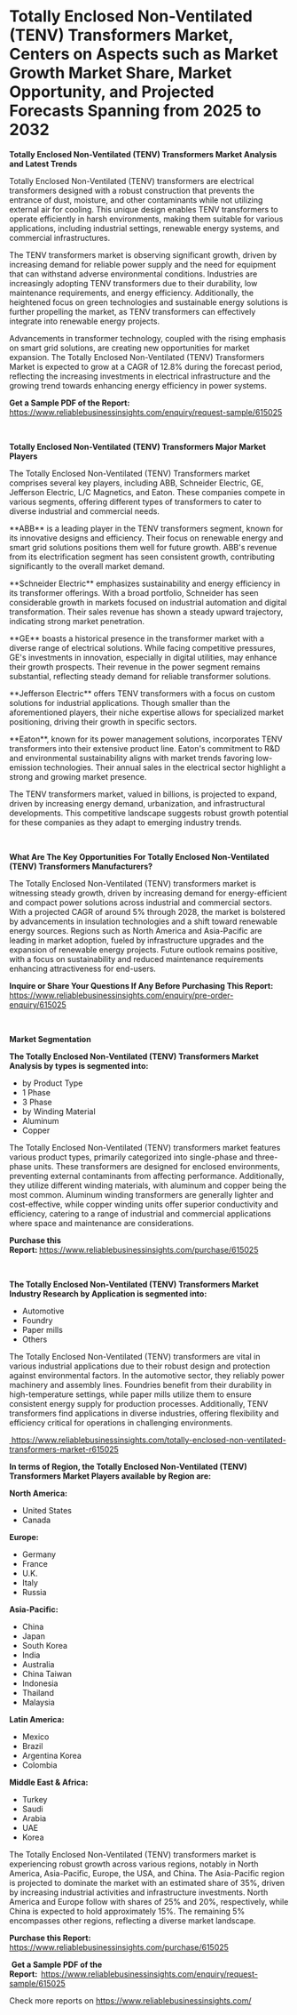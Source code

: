 <p><h1>Totally Enclosed Non-Ventilated (TENV) Transformers Market, Centers on Aspects such as Market Growth Market Share, Market Opportunity, and Projected Forecasts Spanning from 2025 to 2032</h1></p><p><strong>Totally Enclosed Non-Ventilated (TENV) Transformers Market Analysis and Latest Trends</strong></p>
<p><p>Totally Enclosed Non-Ventilated (TENV) transformers are electrical transformers designed with a robust construction that prevents the entrance of dust, moisture, and other contaminants while not utilizing external air for cooling. This unique design enables TENV transformers to operate efficiently in harsh environments, making them suitable for various applications, including industrial settings, renewable energy systems, and commercial infrastructures.</p><p>The TENV transformers market is observing significant growth, driven by increasing demand for reliable power supply and the need for equipment that can withstand adverse environmental conditions. Industries are increasingly adopting TENV transformers due to their durability, low maintenance requirements, and energy efficiency. Additionally, the heightened focus on green technologies and sustainable energy solutions is further propelling the market, as TENV transformers can effectively integrate into renewable energy projects.</p><p>Advancements in transformer technology, coupled with the rising emphasis on smart grid solutions, are creating new opportunities for market expansion. The Totally Enclosed Non-Ventilated (TENV) Transformers Market is expected to grow at a CAGR of 12.8% during the forecast period, reflecting the increasing investments in electrical infrastructure and the growing trend towards enhancing energy efficiency in power systems.</p></p>
<p><strong>Get a Sample PDF of the Report:&nbsp;</strong> <a href="https://www.reliablebusinessinsights.com/enquiry/request-sample/615025?utm_campaign=1789&utm_medium=2&utm_source=Github&utm_content=ia&utm_term=11042025&utm_id=totally-enclosed-non-ventilated-tenv-transformers">https://www.reliablebusinessinsights.com/enquiry/request-sample/615025</a></p>
<p>&nbsp;</p>
<p><strong>Totally Enclosed Non-Ventilated (TENV) Transformers Major Market Players</strong></p>
<p><p>The Totally Enclosed Non-Ventilated (TENV) Transformers market comprises several key players, including ABB, Schneider Electric, GE, Jefferson Electric, L/C Magnetics, and Eaton. These companies compete in various segments, offering different types of transformers to cater to diverse industrial and commercial needs.</p><p>**ABB** is a leading player in the TENV transformers segment, known for its innovative designs and efficiency. Their focus on renewable energy and smart grid solutions positions them well for future growth. ABB's revenue from its electrification segment has seen consistent growth, contributing significantly to the overall market demand.</p><p>**Schneider Electric** emphasizes sustainability and energy efficiency in its transformer offerings. With a broad portfolio, Schneider has seen considerable growth in markets focused on industrial automation and digital transformation. Their sales revenue has shown a steady upward trajectory, indicating strong market penetration.</p><p>**GE** boasts a historical presence in the transformer market with a diverse range of electrical solutions. While facing competitive pressures, GE's investments in innovation, especially in digital utilities, may enhance their growth prospects. Their revenue in the power segment remains substantial, reflecting steady demand for reliable transformer solutions.</p><p>**Jefferson Electric** offers TENV transformers with a focus on custom solutions for industrial applications. Though smaller than the aforementioned players, their niche expertise allows for specialized market positioning, driving their growth in specific sectors.</p><p>**Eaton**, known for its power management solutions, incorporates TENV transformers into their extensive product line. Eaton's commitment to R&D and environmental sustainability aligns with market trends favoring low-emission technologies. Their annual sales in the electrical sector highlight a strong and growing market presence.</p><p>The TENV transformers market, valued in billions, is projected to expand, driven by increasing energy demand, urbanization, and infrastructural developments. This competitive landscape suggests robust growth potential for these companies as they adapt to emerging industry trends.</p></p>
<p>&nbsp;</p>
<p><strong>What Are The Key Opportunities For Totally Enclosed Non-Ventilated (TENV) Transformers Manufacturers?</strong></p>
<p><p>The Totally Enclosed Non-Ventilated (TENV) transformers market is witnessing steady growth, driven by increasing demand for energy-efficient and compact power solutions across industrial and commercial sectors. With a projected CAGR of around 5% through 2028, the market is bolstered by advancements in insulation technologies and a shift toward renewable energy sources. Regions such as North America and Asia-Pacific are leading in market adoption, fueled by infrastructure upgrades and the expansion of renewable energy projects. Future outlook remains positive, with a focus on sustainability and reduced maintenance requirements enhancing attractiveness for end-users.</p></p>
<p><strong>Inquire or Share Your Questions If Any Before Purchasing This Report:</strong> <a href="https://www.reliablebusinessinsights.com/enquiry/pre-order-enquiry/615025?utm_campaign=1789&utm_medium=2&utm_source=Github&utm_content=ia&utm_term=11042025&utm_id=totally-enclosed-non-ventilated-tenv-transformers">https://www.reliablebusinessinsights.com/enquiry/pre-order-enquiry/615025</a></p>
<p>&nbsp;</p>
<p><strong>Market Segmentation</strong></p>
<p><strong>The Totally Enclosed Non-Ventilated (TENV) Transformers Market Analysis by types is segmented into:</strong></p>
<p><ul><li>by Product Type</li><li>1 Phase</li><li>3 Phase</li><li>by Winding Material</li><li>Aluminum</li><li>Copper</li></ul></p>
<p><p>The Totally Enclosed Non-Ventilated (TENV) transformers market features various product types, primarily categorized into single-phase and three-phase units. These transformers are designed for enclosed environments, preventing external contaminants from affecting performance. Additionally, they utilize different winding materials, with aluminum and copper being the most common. Aluminum winding transformers are generally lighter and cost-effective, while copper winding units offer superior conductivity and efficiency, catering to a range of industrial and commercial applications where space and maintenance are considerations.</p></p>
<p><strong>Purchase this Report:&nbsp;</strong><a href="https://www.reliablebusinessinsights.com/purchase/615025?utm_campaign=1789&utm_medium=2&utm_source=Github&utm_content=ia&utm_term=11042025&utm_id=totally-enclosed-non-ventilated-tenv-transformers">https://www.reliablebusinessinsights.com/purchase/615025</a></p>
<p>&nbsp;</p>
<p><strong>The Totally Enclosed Non-Ventilated (TENV) Transformers Market Industry Research by Application is segmented into:</strong></p>
<p><ul><li>Automotive</li><li>Foundry</li><li>Paper mills</li><li>Others</li></ul></p>
<p><p>The Totally Enclosed Non-Ventilated (TENV) transformers are vital in various industrial applications due to their robust design and protection against environmental factors. In the automotive sector, they reliably power machinery and assembly lines. Foundries benefit from their durability in high-temperature settings, while paper mills utilize them to ensure consistent energy supply for production processes. Additionally, TENV transformers find applications in diverse industries, offering flexibility and efficiency critical for operations in challenging environments.</p></p>
<p><a href="https://www.reliablebusinessinsights.com/totally-enclosed-non-ventilated-transformers-market-r615025?utm_campaign=1789&utm_medium=2&utm_source=Github&utm_content=ia&utm_term=11042025&utm_id=totally-enclosed-non-ventilated-tenv-transformers">&nbsp;https://www.reliablebusinessinsights.com/totally-enclosed-non-ventilated-transformers-market-r615025</a></p>
<p><strong>In terms of Region, the Totally Enclosed Non-Ventilated (TENV) Transformers Market Players available by Region are:</strong></p>
<p>
    <p> <strong> North America: </strong>
        <ul>
            <li>United States</li>
            <li>Canada</li>
        </ul>
        </p> 
    <p> <strong> Europe: </strong>
        <ul>
            <li>Germany</li>
            <li>France</li>
            <li>U.K.</li>
            <li>Italy</li>
            <li>Russia</li>
        </ul>
        </p> 
    <p> <strong> Asia-Pacific: </strong>
        <ul>
            <li>China</li>
            <li>Japan</li>
            <li>South Korea</li>
            <li>India</li>
            <li>Australia</li>
            <li>China Taiwan</li>
            <li>Indonesia</li>
            <li>Thailand</li>
            <li>Malaysia</li>
        </ul>
        </p> 
    <p> <strong> Latin America: </strong>
        <ul>
            <li>Mexico</li>
            <li>Brazil</li>
            <li>Argentina Korea</li>
            <li>Colombia</li>
        </ul>
        </p> 
    <p> <strong> Middle East & Africa: </strong>
        <ul>
            <li>Turkey</li>
            <li>Saudi</li>
            <li>Arabia</li>
            <li>UAE</li>
            <li>Korea</li>
        </ul>
    </p>
    </p>
<p><p>The Totally Enclosed Non-Ventilated (TENV) transformers market is experiencing robust growth across various regions, notably in North America, Asia-Pacific, Europe, the USA, and China. The Asia-Pacific region is projected to dominate the market with an estimated share of 35%, driven by increasing industrial activities and infrastructure investments. North America and Europe follow with shares of 25% and 20%, respectively, while China is expected to hold approximately 15%. The remaining 5% encompasses other regions, reflecting a diverse market landscape.</p></p>
<p><strong>Purchase this Report: </strong><a href="https://www.reliablebusinessinsights.com/purchase/615025?utm_campaign=1789&utm_medium=2&utm_source=Github&utm_content=ia&utm_term=11042025&utm_id=totally-enclosed-non-ventilated-tenv-transformers">https://www.reliablebusinessinsights.com/purchase/615025</a></p>
<p>&nbsp;<strong>Get a Sample PDF of the Report:&nbsp;&nbsp;</strong><a href="https://www.reliablebusinessinsights.com/enquiry/request-sample/615025?utm_campaign=1789&utm_medium=2&utm_source=Github&utm_content=ia&utm_term=11042025&utm_id=totally-enclosed-non-ventilated-tenv-transformers">https://www.reliablebusinessinsights.com/enquiry/request-sample/615025</a></p>
<p><strong></strong></p>
<p>Check more reports on <a href="https://www.reliablebusinessinsights.com/?utm_campaign=1789&utm_medium=2&utm_source=Github&utm_content=ia&utm_term=11042025&utm_id=totally-enclosed-non-ventilated-tenv-transformers">https://www.reliablebusinessinsights.com/</a></p>